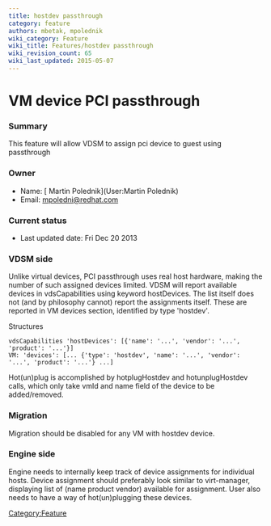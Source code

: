 ```yaml
---
title: hostdev passthrough
category: feature
authors: mbetak, mpolednik
wiki_category: Feature
wiki_title: Features/hostdev passthrough
wiki_revision_count: 65
wiki_last_updated: 2015-05-07
---
```


# VM device PCI passthrough

### Summary

This feature will allow VDSM to assign pci device to guest using passthrough

### Owner

*   Name: [ Martin Polednik](User:Martin Polednik)
*   Email: <mpoledni@redhat.com>

### Current status

*   Last updated date: Fri Dec 20 2013

### VDSM side

Unlike virtual devices, PCI passthrough uses real host hardware, making the number of such assigned devices limited. VDSM will report available devices in vdsCapabilities using keyword hostDevices. The list itself does not (and by philosophy cannot) report the assignments itself. These are reported in VM devices section, identified by type 'hostdev'.

Structures

    vdsCapabilities 'hostDevices': [{'name': '...', 'vendor': '...', 'product': '...'}]
    VM: 'devices': [... {'type': 'hostdev', 'name': '...', 'vendor': '...', 'product': '...'} ...]

Hot(un)plug is accomplished by hotplugHostdev and hotunplugHostdev calls, which only take vmId and name field of the device to be added/removed.

### Migration

Migration should be disabled for any VM with hostdev device.

### Engine side

Engine needs to internally keep track of device assignments for individual hosts. Device assignment should preferably look similar to virt-manager, displaying list of (name product vendor) available for assignment. User also needs to have a way of hot(un)plugging these devices.

<Category:Feature>
